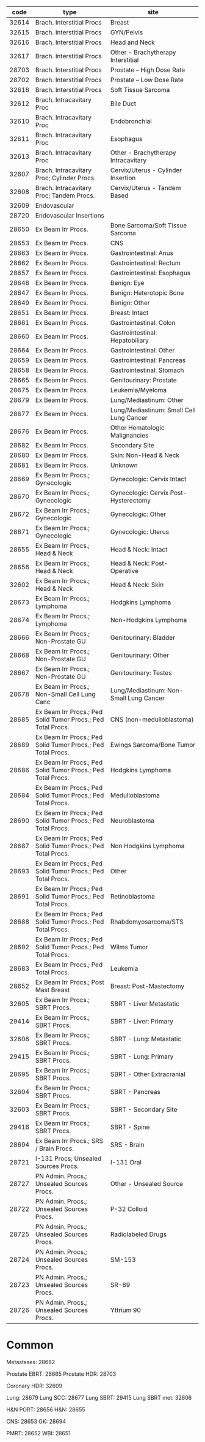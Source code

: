 
| code  | type                                                         | site                                      |
| ----- | ------------------------------------------------------------ | ----------------------------------------- |
| 32614 | Brach. Interstitial Procs                                    | Breast                                    |
| 32615 | Brach. Interstitial Procs                                    | GYN/Pelvis                                |
| 32616 | Brach. Interstitial Procs                                    | Head and Neck                             |
| 32617 | Brach. Interstitial Procs                                    | Other - Brachytherapy Interstitial        |
| 28703 | Brach. Interstitial Procs                                    | Prostate – High Dose Rate                 |
| 28702 | Brach. Interstitial Procs                                    | Prostate – Low Dose Rate                  |
| 32618 | Brach. Interstitial Procs                                    | Soft Tissue Sarcoma                       |
| 32612 | Brach. Intracavitary Proc                                    | Bile Duct                                 |
| 32610 | Brach. Intracavitary Proc                                    | Endobronchial                             |
| 32611 | Brach. Intracavitary Proc                                    | Esophagus                                 |
| 32613 | Brach. Intracavitary Proc                                    | Other - Brachytherapy Intracavitary       |
| 32607 | Brach. Intracavitary Proc; Cylinder Procs.                   | Cervix/Uterus - Cylinder Insertion        |
| 32608 | Brach. Intracavitary Proc; Tandem Procs.                     | Cervix/Uterus - Tandem Based              |
| 32609 | Endovascular                                                 |                                           |
| 28720 | Endovascular Insertions                                      |                                           |
| 28650 | Ex Beam Irr Procs.                                           | Bone Sarcoma/Soft Tissue Sarcoma          |
| 28653 | Ex Beam Irr Procs.                                           | CNS                                       |
| 28663 | Ex Beam Irr Procs.                                           | Gastrointestinal:  Anus                   |
| 28662 | Ex Beam Irr Procs.                                           | Gastrointestinal:  Rectum                 |
| 28657 | Ex Beam Irr Procs.                                           | Gastrointestinal:  Esophagus              |
| 28648 | Ex Beam Irr Procs.                                           | Benign:  Eye                              |
| 28647 | Ex Beam Irr Procs.                                           | Benign:  Heterotopic Bone                 |
| 28649 | Ex Beam Irr Procs.                                           | Benign:  Other                            |
| 28651 | Ex Beam Irr Procs.                                           | Breast:  Intact                           |
| 28661 | Ex Beam Irr Procs.                                           | Gastrointestinal:  Colon                  |
| 28660 | Ex Beam Irr Procs.                                           | Gastrointestinal:  Hepatobiliary          |
| 28664 | Ex Beam Irr Procs.                                           | Gastrointestinal:  Other                  |
| 28659 | Ex Beam Irr Procs.                                           | Gastrointestinal:  Pancreas               |
| 28658 | Ex Beam Irr Procs.                                           | Gastrointestinal:  Stomach                |
| 28665 | Ex Beam Irr Procs.                                           | Genitourinary:  Prostate                  |
| 28675 | Ex Beam Irr Procs.                                           | Leukemia/Myeloma                          |
| 28679 | Ex Beam Irr Procs.                                           | Lung/Mediastinum:  Other                  |
| 28677 | Ex Beam Irr Procs.                                           | Lung/Mediastinum:  Small Cell Lung Cancer |
| 28676 | Ex Beam Irr Procs.                                           | Other Hematologic Malignancies            |
| 28682 | Ex Beam Irr Procs.                                           | Secondary Site                            |
| 28680 | Ex Beam Irr Procs.                                           | Skin:  Non-Head & Neck                    |
| 28681 | Ex Beam Irr Procs.                                           | Unknown                                   |
| 28669 | Ex Beam Irr Procs.; Gynecologic                              | Gynecologic:  Cervix Intact               |
| 28670 | Ex Beam Irr Procs.; Gynecologic                              | Gynecologic:  Cervix Post-Hysterectomy    |
| 28672 | Ex Beam Irr Procs.; Gynecologic                              | Gynecologic:  Other                       |
| 28671 | Ex Beam Irr Procs.; Gynecologic                              | Gynecologic:  Uterus                      |
| 28655 | Ex Beam Irr Procs.; Head & Neck                              | Head & Neck:  Intact                      |
| 28656 | Ex Beam Irr Procs.; Head & Neck                              | Head & Neck:  Post-Operative              |
| 32602 | Ex Beam Irr Procs.; Head & Neck                              | Head & Neck:  Skin                        |
| 28673 | Ex Beam Irr Procs.; Lymphoma                                 | Hodgkins  Lymphoma                        |
| 28674 | Ex Beam Irr Procs.; Lymphoma                                 | Non-Hodgkins Lymphoma                     |
| 28666 | Ex Beam Irr Procs.; Non-Prostate GU                          | Genitourinary:  Bladder                   |
| 28668 | Ex Beam Irr Procs.; Non-Prostate GU                          | Genitourinary:  Other                     |
| 28667 | Ex Beam Irr Procs.; Non-Prostate GU                          | Genitourinary:  Testes                    |
| 28678 | Ex Beam Irr Procs.; Non-Small Cell Lung Canc                 | Lung/Mediastinum:  Non-Small Lung Cancer  |
| 28685 | Ex Beam Irr Procs.; Ped Solid Tumor Procs.; Ped Total Procs. | CNS (non-medulloblastoma)                 |
| 28689 | Ex Beam Irr Procs.; Ped Solid Tumor Procs.; Ped Total Procs. | Ewings Sarcoma/Bone Tumor                 |
| 28686 | Ex Beam Irr Procs.; Ped Solid Tumor Procs.; Ped Total Procs. | Hodgkins Lymphoma                         |
| 28684 | Ex Beam Irr Procs.; Ped Solid Tumor Procs.; Ped Total Procs. | Medulloblastoma                           |
| 28690 | Ex Beam Irr Procs.; Ped Solid Tumor Procs.; Ped Total Procs. | Neuroblastoma                             |
| 28687 | Ex Beam Irr Procs.; Ped Solid Tumor Procs.; Ped Total Procs. | Non Hodgkins Lymphoma                     |
| 28693 | Ex Beam Irr Procs.; Ped Solid Tumor Procs.; Ped Total Procs. | Other                                     |
| 28691 | Ex Beam Irr Procs.; Ped Solid Tumor Procs.; Ped Total Procs. | Retinoblastoma                            |
| 28688 | Ex Beam Irr Procs.; Ped Solid Tumor Procs.; Ped Total Procs. | Rhabdomyosarcoma/STS                      |
| 28692 | Ex Beam Irr Procs.; Ped Solid Tumor Procs.; Ped Total Procs. | Wilms Tumor                               |
| 28683 | Ex Beam Irr Procs.; Ped Total Procs.                         | Leukemia                                  |
| 28652 | Ex Beam Irr Procs.; Post Mast Breast                         | Breast:  Post-Mastectomy                  |
| 32605 | Ex Beam Irr Procs.; SBRT Procs.                              | SBRT - Liver Metastatic                   |
| 29414 | Ex Beam Irr Procs.; SBRT Procs.                              | SBRT - Liver:  Primary                    |
| 32606 | Ex Beam Irr Procs.; SBRT Procs.                              | SBRT - Lung:  Metastatic                  |
| 29415 | Ex Beam Irr Procs.; SBRT Procs.                              | SBRT - Lung:  Primary                     |
| 28695 | Ex Beam Irr Procs.; SBRT Procs.                              | SBRT - Other Extracranial                 |
| 32604 | Ex Beam Irr Procs.; SBRT Procs.                              | SBRT - Pancreas                           |
| 32603 | Ex Beam Irr Procs.; SBRT Procs.                              | SBRT - Secondary Site                     |
| 29416 | Ex Beam Irr Procs.; SBRT Procs.                              | SBRT - Spine                              |
| 28694 | Ex Beam Irr Procs.; SRS / Brain Procs.                       | SRS - Brain                               |
| 28721 | I-131 Procs; Unsealed Sources Procs.                         | I-131 Oral                                |
| 28727 | PN Admin. Procs.; Unsealed Sources Procs.                    | Other - Unsealed Source                   |
| 28722 | PN Admin. Procs.; Unsealed Sources Procs.                    | P-32 Colloid                              |
| 28725 | PN Admin. Procs.; Unsealed Sources Procs.                    | Radiolabeled Drugs                        |
| 28724 | PN Admin. Procs.; Unsealed Sources Procs.                    | SM-153                                    |
| 28723 | PN Admin. Procs.; Unsealed Sources Procs.                    | SR-89                                     |
| 28726 | PN Admin. Procs.; Unsealed Sources Procs.                    | Yttrium 90                                |

# Common
Metastases:    28682

Prostate EBRT: 28665
Prostate HDR:  28703

Coronary HDR:  32609

Lung:          28679
Lung SCC:      28677
Lung SBRT:     29415
Lung SBRT met: 32606

H&N PORT:      28656
H&N:           28655

CNS:           28653
GK:            28694

PMRT:          28652
WBI:           28651